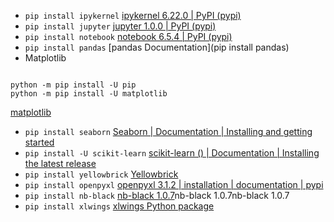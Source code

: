 - `pip install ipykernel` [ipykernel 6.22.0 | PyPI (pypi)](https://pypi.org/project/ipykernel/)
- `pip install jupyter` [jupyter 1.0.0 | PyPI (pypi)](https://pypi.org/project/jupyter/)
- `pip install notebook` [notebook 6.5.4 | PyPI (pypi)](https://pypi.org/project/notebook/)
- `pip install pandas` [pandas Documentation](pip install pandas)
- Matplotlib

```

python -m pip install -U pip
python -m pip install -U matplotlib

```

[matplotlib](https://matplotlib.org/stable/users/installing/index.html)

- `pip install seaborn` [Seaborn | Documentation | Installing and getting started](https://seaborn.pydata.org/installing.html)
- `pip install -U scikit-learn` [scikit-learn () | Documentation | Installing the latest release](https://scikit-learn.org/stable/install.html#installation-instructions)
- `pip install yellowbrick` [Yellowbrick](https://www.scikit-yb.org/en/latest/quickstart.html)
- `pip install openpyxl` [openpyxl 3.1.2 | installation | documentation | pypi ](https://pypi.org/project/openpyxl/)
- `pip install nb-black` [nb-black 1.0.7](https://pypi.org/project/nb-black/)nb-black 1.0.7nb-black 1.0.7
- `pip install xlwings` [xlwings Python package](https://docs.xlwings.org/en/stable/installation.html)
